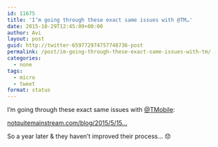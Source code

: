 ```yaml
---
id: 11675
title: 'I’m going through these exact same issues with @TM…'
date: 2015-10-29T12:45:09+00:00
author: Avi
layout: post
guid: http://twitter-659772974757748736-post
permalink: /post/im-going-through-these-exact-same-issues-with-tm/
categories:
  - none
tags:
  - micro
  - tweet
format: status
---
```

I’m going through these exact same issues with [@TMobile](http://twitter.com/TMobile):

[notquitemainstream.com/blog/2015/5/15…](http://www.notquitemainstream.com/blog/2015/5/15/so-this-is-how-you-return-a-device-with-t-mobile)

So a year later & they haven’t improved their process… 😞